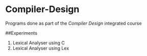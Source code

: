 # Compiler-Design

Programs done as part of the *Compiler Design* integrated course

##Experiments

1. Lexical Analyser using C
2. Lexical Analyser using Lex
